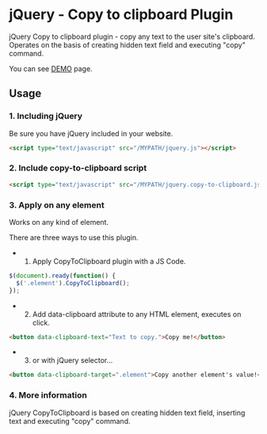 jQuery - Copy to clipboard Plugin
================

jQuery Copy to clipboard plugin - copy any text to the user site's clipboard. Operates on the basis of creating hidden text field and executing "copy" command.

You can see [DEMO](http://mmkyncl.github.io/jquery-copy-to-clipboard/) page.


## Usage

### 1. Including jQuery

Be sure you have jQuery included in your website.

```html
<script type="text/javascript" src="/MYPATH/jquery.js"></script>
```

### 2. Include copy-to-clipboard script

```html
<script type="text/javascript" src="/MYPATH/jquery.copy-to-clipboard.js"></script>
```

### 3. Apply on any element

Works on any kind of element.

There are three ways to use this plugin.

- 1. Apply CopyToClipboard plugin with a JS Code.

```javascript
$(document).ready(function() {
  $('.element').CopyToClipboard();
});
```

- 2. Add data-clipboard attribute to any HTML element, executes on click.

```html
<button data-clipboard-text="Text to copy.">Copy me!</button>
```

- 3. or with jQuery selector...

```html
<button data-clipboard-target=".element">Copy another element's value!</button>
```

### 4. More information

jQuery CopyToClipboard is based on creating hidden text field, inserting text and executing "copy" command.

